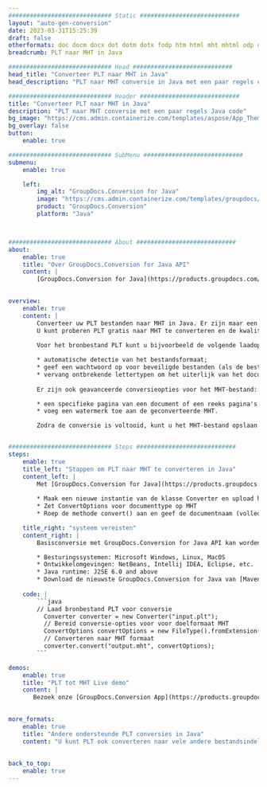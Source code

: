 ```yaml
---
############################# Static ############################
layout: "auto-gen-conversion"
date: 2023-03-31T15:25:39
draft: false
otherformats: doc docm docx dot dotm dotx fodp htm html mht mhtml odp odt otp pot potm potx pps ppsm ppsx ppt pptm pptx rtf
breadcrumb: PLT naar MHT in Java

############################# Head ############################
head_title: "Converteer PLT naar MHT in Java"
head_description: "PLT naar MHT conversie in Java met een paar regels code. Converteer meer dan 160 bestandsindelingen met de GroupDocs-documentconversie-API voor Java"

############################# Header ############################
title: "Converteer PLT naar MHT in Java"
description: "PLT naar MHT conversie met een paar regels Java code"
bg_image: "https://cms.admin.containerize.com/templates/aspose/App_Themes/V3/images/bg/header1.png"
bg_overlay: false
button:
    enable: true

############################# SubMenu ############################
submenu:
    enable: true

    left:
        img_alt: "GroupDocs.Conversion for Java"
        image: "https://cms.admin.containerize.com/templates/groupdocs/images/product-logos/90x90-noborder/groupdocs-conversion-java.png"
        product: "GroupDocs.Conversion"
        platform: "Java"



############################# About ############################
about:
    enable: true
    title: "Over GroupDocs.Conversion for Java API"
    content: |
        [GroupDocs.Conversion for Java](https://products.groupdocs.com/conversion/java/) is een geavanceerde conversie-API voor bestandsindelingen voor het converteren tussen populaire afbeeldings- en documentindelingen zoals Microsoft Office, OpenDocument, PDF, HTML, e-mail, CAD. en nog veel meer met slechts een paar regels code. De native API detecteert automatisch de formaten van de originele documenten en biedt veel opties voor het aanpassen van de geconverteerde documenten. Naast de functie om informatie uit een document te extraheren, ondersteunt het standaard ook het cachen van de conversieresultaten naar de lokale schijf. Elk type cacheopslag kan echter worden ondersteund door de juiste interfaces te implementeren - Amazon S3, Dropbox, Google Drive, Windows Azure, Reddis of andere.
    

overview:
    enable: true
    content: |
        Converteer uw PLT bestanden naar MHT in Java. Er zijn maar een paar regels Java code nodig op elk platform naar keuze, zoals Windows, Linux, macOS.
        U kunt proberen PLT gratis naar MHT te converteren en de kwaliteit van de conversieresultaten te evalueren. Naast eenvoudige scripts voor bestandsconversie, kunt u meer geavanceerde opties proberen voor het laden van het PLT-bronbestand en het opslaan van de MHT-uitvoer. 
        
        Voor het bronbestand PLT kunt u bijvoorbeeld de volgende laadopties gebruiken:

        * automatische detectie van het bestandsformaat;
        * geef een wachtwoord op voor beveiligde bestanden (als de bestandsindeling dit ondersteunt);
        * vervang ontbrekende lettertypen om het uiterlijk van het document te behouden.
        
        Er zijn ook geavanceerde conversieopties voor het MHT-bestand:

        * een specifieke pagina van een document of een reeks pagina's converteren;
        * voeg een watermerk toe aan de geconverteerde MHT.

        Zodra de conversie is voltooid, kunt u het MHT-bestand opslaan in uw lokale bestandspad of in opslag van derden, zoals FTP, Amazon S3, Google Drive, Dropbox enz. Let op - om PLT te converteren tot MHT, hoeft u geen extra software te installeren, zoals MS Office, Open Office, Adobe Acrobat Reader etc.


############################# Steps ############################
steps:
    enable: true
    title_left: "Stappen om PLT naar MHT te converteren in Java"
    content_left: |
        Met [GroupDocs.Conversion for Java](https://products.groupdocs.com/conversion/java/) kunnen ontwikkelaars het PLT-bestand eenvoudig converteren naar MHT met een paar regels code.
        
        * Maak een nieuwe instantie van de klasse Converter en upload het bestand PLT met het volledige pad
        * Zet ConvertOptions voor documenttype op MHT
        * Roep de methode convert() aan en geef de documentnaam (volledig pad) en formaat (MHT) door als parameter

    title_right: "systeem vereisten"
    content_right: |
        Basisconversie met GroupDocs.Conversion for Java API kan worden gedaan met slechts een paar regels code. Onze API's worden ondersteund op alle belangrijke platforms en besturingssystemen. Voordat u de onderstaande code uitvoert, moet u ervoor zorgen dat de volgende vereisten op uw systeem zijn geïnstalleerd.

        * Besturingssystemen: Microsoft Windows, Linux, MacOS
        * Ontwikkelomgevingen: NetBeans, Intellij IDEA, Eclipse, etc.
        * Java runtime: J2SE 6.0 and above
        * Download de nieuwste GroupDocs.Conversion for Java van [Maven](https://repository.groupdocs.com/webapp/#/artifacts/browse/tree/General/repo/com/groupdocs/groupdocs-conversion)
         
    code: |
        ```java    
        // Laad bronbestand PLT voor conversie
          Converter converter = new Converter("input.plt");
          // Bereid conversie-opties voor voor doelformaat MHT
          ConvertOptions convertOptions = new FileType().fromExtension("mht").getConvertOptions();
          // Converteren naar MHT formaat
          converter.convert("output.mht", convertOptions);
        ```

demos:
    enable: true
    title: "PLT tot MHT Live demo"
    content: |
       Bezoek onze [GroupDocs.Conversion App](https://products.groupdocs.app/conversion/family) website en probeer PLT naar MHT conversie nu. De gratis demo heeft de volgende voordelen:
          

more_formats:
    enable: true
    title: "Andere ondersteunde PLT conversies in Java"
    content: "U kunt PLT ook converteren naar vele andere bestandsindelingen. Zie de lijst hieronder."
       
       
back_to_top:
    enable: true
---
```

